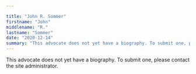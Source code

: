 ```yaml
---

title: "John R. Sommer"
firstname: "John"
middlename: "R."
lastname: "Sommer"
date: "2020-12-14"
summary: "This advocate does not yet have a biography. To submit one, please contact the site administrator."
---
```

This advocate does not yet have a biography. To submit one, please contact the site administrator.


